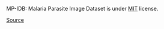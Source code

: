 MP-IDB: Malaria Parasite Image Dataset is under [MIT](https://spdx.org/licenses/MIT.html) license.

[Source](https://github.com/andrealoddo/MP-IDB-The-Malaria-Parasite-Image-Database-for-Image-Processing-and-Analysis/blob/master/LICENSE)